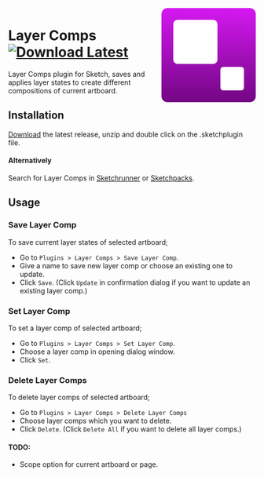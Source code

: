 <img src="https://github.com/ozgurgunes/Sketch-Layer-Comps/blob/master/assets/icon.png?raw=true" alt="Sketch Case Converter" width="192" align="right" />

# Layer Comps  [![Download Latest][image]][link]

[image]: https://img.shields.io/github/release/ozgurgunes/Sketch-Layer-Comps.svg?label=Download
[link]: https://github.com/ozgurgunes/Sketch-Layer-Comps/releases/latest/download/layer-comps.sketchplugin.zip

Layer Comps plugin for Sketch, saves and applies layer states to create different compositions of current artboard.

## Installation

[Download][link] the latest release, unzip and double click on the .sketchplugin file.

#### Alternatively

Search for Layer Comps in [Sketchrunner](http://sketchrunner.com/) or [Sketchpacks](https://sketchpacks.com/).

## Usage

### Save Layer Comp

To save current layer states of selected artboard;

* Go to ```Plugins > Layer Comps > Save Layer Comp```.
* Give a name to save new layer comp or choose an existing one to update.
* Click ```Save```. (Click ```Update``` in confirmation dialog if you want to update an existing layer comp.)

### Set Layer Comp

To set a layer comp of selected artboard;

* Go to ```Plugins > Layer Comps > Set Layer Comp```.
* Choose a layer comp in opening dialog window.
* Click ```Set```.

### Delete Layer Comps

To delete layer comps of selected artboard;

* Go to ```Plugins > Layer Comps > Delete Layer Comps```
* Choose layer comps which you want to delete.
* Click ```Delete```. (Click ```Delete All``` if you want to delete all layer comps.)

#### TODO:

* Scope option for current artboard or page.
